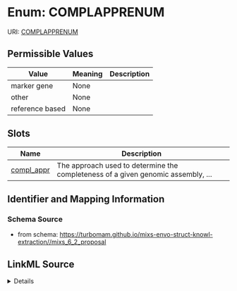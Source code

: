 # Enum: COMPLAPPRENUM



URI: [COMPLAPPRENUM](COMPLAPPRENUM)

## Permissible Values

| Value | Meaning | Description |
| --- | --- | --- |
| marker gene | None |  |
| other | None |  |
| reference based | None |  |




## Slots

| Name | Description |
| ---  | --- |
| [compl_appr](compl_appr.md) | The approach used to determine the completeness of a given genomic assembly, ... |






## Identifier and Mapping Information







### Schema Source


* from schema: https://turbomam.github.io/mixs-envo-struct-knowl-extraction//mixs_6_2_proposal




## LinkML Source

<details>
```yaml
name: COMPL_APPR_ENUM
from_schema: https://turbomam.github.io/mixs-envo-struct-knowl-extraction//mixs_6_2_proposal
rank: 1000
permissible_values:
  marker gene:
    text: marker gene
  other:
    text: other
  reference based:
    text: reference based

```
</details>
